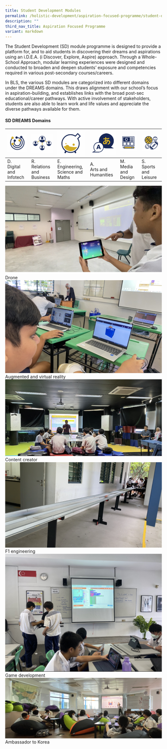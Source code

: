 ```yaml
---
title: Student Development Modules
permalink: /holistic-development/aspiration-focused-programme/student-development-modules/
description: ""
third_nav_title: Aspiration Focused Programme
variant: markdown
---
```

The Student Development (SD) module programme is designed to provide a platform for, and to aid students in discovering their dreams and aspirations using an i.D.E.A. (i Discover, Explore, Aspire) approach. Through a Whole-School Approach, modular learning experiences were designed and conducted to broaden and deepen students’ exposure and competencies required in various post-secondary courses/careers.

In BLS, the various SD modules are categorized into different domains under the DREAMS domains. This draws alignment with our school’s focus in aspiration-building, and establishes links with the broad post-sec educational/career pathways. With active involvement of stakeholders, students are also able to learn work and life values and appreciate the diverse pathways available for them.

#### **SD DREAMS Domains**

| ![](/images/sdm1.png) | ![](/images/sdm2.png) | ![](/images/sdm3.png) | ![](/images/sdm4.png) | ![](/images/sdm5.png) | ![](/images/sdm6.png) |
|---|---|---|---|---|---|
| D.<br>Digital and Infotech | R.<br>Relations and Business | E.<br>Engineering, Science and Maths | A.<br>Arts and Humanities | M.<br>Media and Design | S.<br>Sports and Leisure |

![](/images/Drone.jpg)
Drone
![](/images/Augmented_and_virtual_reality.jpg)
Augmented and virtual reality
![](/images/Content_creator.jpg)
Content creator
![](/images/F1_engineering.jpg)
F1 engineering
![](/images/Game_developement.jpg)
Game development
![](/images/Ambassador_to_Korea.jpg)
Ambassador to Korea